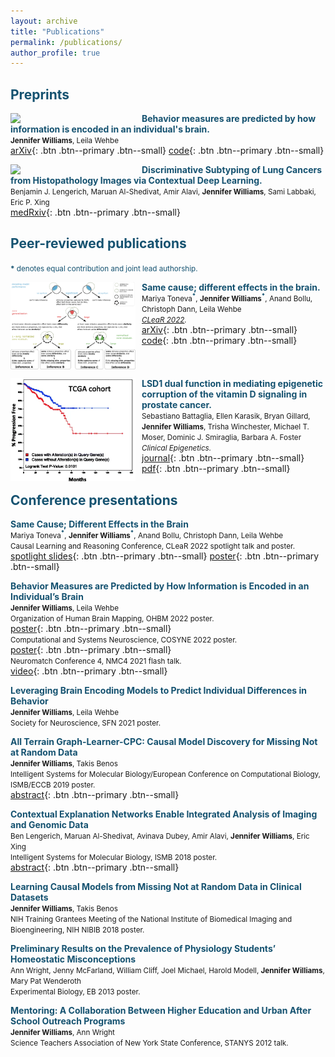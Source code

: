 ```yaml
---
layout: archive
title: "Publications"
permalink: /publications/
author_profile: true
---
```


## <span style="color:#155270;">Preprints</span>
<img align="left" src="/images/individual_fig1.png" width="200" style="margin-right:10px"/> <span style="color:#155270;">**Behavior measures are predicted by how information is encoded in an individual's brain.**</span> <br>
<span style="font-size:smaller">**Jennifer Williams**, Leila Wehbe</span> <br>
[arXiv](https://arxiv.org/abs/2112.06048){: .btn .btn--primary .btn--small} [code](https://github.com/brainML/great-apes){: .btn .btn--primary .btn--small}<br style="clear:both" />
<!--  <p style = "margin-right: 210px; margin-top: 0px;">  *arXiv* <br> -->
<!-- doi: [arXiv:2112.06048](https://arxiv.org/abs/2112.06048) -->
<!-- <p style = "margin-right: 210px;"> -->
<!-- </p>-->

<img align="left" src="/images/cen_fig1.png" width="200" style="margin-right:10px"/> <span style="color:#155270">**Discriminative Subtyping of Lung Cancers from Histopathology Images via Contextual Deep Learning.**</span> <br>
<span style="font-size:smaller">Benjamin J. Lengerich, Maruan Al-Shedivat, Amir Alavi, **Jennifer Williams**, Sami Labbaki, Eric P. Xing</span> <br>
[medRxiv](https://www.medrxiv.org/content/10.1101/2020.06.25.20140053v1){: .btn .btn--primary .btn--small}<br style="clear:both" /> <!-- </p>-->
<!--  *medRxiv* <br>--> <!--, doi: [10.1101/2020.06.25.20140053](https://www.medrxiv.org/content/10.1101/2020.06.25.20140053v1)-->
<!-- <p style = "margin-right: 210px;"> -->

## <span style="color:#155270;">Peer-reviewed publications</span>
<span style="color:#155270;font-size:smaller">__\*__ denotes equal contribution and joint lead authorship.</span> 

<img align="left" src="/images/CleaR_fig.png" width="200" style="margin-right:10px"/> <span style="color:#155270;">**Same cause; different effects in the brain.**</span> <br>
<span style="font-size:smaller">Mariya Toneva<sup><span style="color:#155270;">__*__</span></sup>, __Jennifer Williams<sup><span style="color:#155270;">\*</span></sup>__, Anand Bollu, Christoph Dann, Leila Wehbe</span> <br>
<span style="font-size:smaller">*[CLeaR 2022](https://www.cclear.cc/2022).*</span> <br>
[arXiv](https://arxiv.org/pdf/2202.10376.pdf){: .btn .btn--primary .btn--small} [code](https://github.com/brainML/stim-effect){: .btn .btn--primary .btn--small}<br style="clear:both" />

<!--[pdf coming soon] <br style="clear:both" />--> 
<!-- (){: .btn .btn--primary .btn--small} --> 


<img align="left" src="/images/lsd1_fig.png" width="200" style="margin-right:10px"/> <span style="color:#155270">**LSD1 dual function in mediating epigenetic corruption of the vitamin D signaling in prostate cancer.**</span> <br>
<span style="font-size:smaller">Sebastiano Battaglia, Ellen Karasik, Bryan Gillard, **Jennifer Williams**, Trisha Winchester, Michael T. Moser, Dominic J. Smiraglia, Barbara A. Foster</span> <br>
<span style="font-size:smaller">*Clinical Epigenetics.*</span> <br>
[journal](https://clinicalepigeneticsjournal.biomedcentral.com/articles/10.1186/s13148-017-0382-y){: .btn .btn--primary .btn--small} [pdf](/files/lsd1_paper.pdf){: .btn .btn--primary .btn--small} <br>


## <span style="color:#155270;">Conference presentations</span> 
<span style="color:#155270">**Same Cause; Different Effects in the Brain**</span> <br>
<span style="font-size:smaller">Mariya Toneva<sup><span style="color:#155270;">__*__</span></sup>, __Jennifer Williams<sup><span style="color:#155270;">\*</span></sup>__, Anand Bollu, Christoph Dann, Leila Wehbe</span> <br>
<span style="font-size:smaller">Causal Learning and Reasoning Conference, CLeaR 2022 spotlight talk and poster.</span> <br>
[spotlight slides](/files/CLeaR_spotlight_presentation.pdf){: .btn .btn--primary .btn--small} [poster](/files/CLeaR_poster.pdf){: .btn .btn--primary .btn--small} <br>
  
  
<span style="color:#155270">**Behavior Measures are Predicted by How Information is Encoded in an Individual’s Brain**</span> <br>
<span style="font-size:smaller">**Jennifer Williams**, Leila Wehbe</span> <br>
<span style="font-size:smaller">Organization of Human Brain Mapping, OHBM 2022 poster.</span> <br>
[poster](/files/OHBM_poster.pdf){: .btn .btn--primary .btn--small} <br>
<span style="font-size:smaller">Computational and Systems Neuroscience, COSYNE 2022 poster.</span> <br>
[poster](/files/COSYNE_poster.pdf){: .btn .btn--primary .btn--small} <br>
<span style="font-size:smaller">Neuromatch Conference 4, NMC4 2021 flash talk.</span> <br>
[video](https://www.youtube.com/watch?v=rYgsGDcJgGs&t=4s){: .btn .btn--primary .btn--small} <br>

<span style="color:#155270">**Leveraging Brain Encoding Models to Predict Individual Differences in Behavior**</span> <br>
<span style="font-size:smaller">**Jennifer Williams**, Leila Wehbe</span> <br>
<span style="font-size:smaller">Society for Neuroscience, SFN 2021 poster.</span> <br>

<span style="color:#155270">**All Terrain Graph-Learner-CPC: Causal Model Discovery for Missing Not at Random Data**</span> <br>
<span style="font-size:smaller">**Jennifer Williams**, Takis Benos</span> <br>
<span style="font-size:smaller">Intelligent Systems for Molecular Biology/European Conference on Computational Biology, ISMB/ECCB 2019 poster.</span> <br>
[abstract](/files/ISMB_2019_abstract.pdf){: .btn .btn--primary .btn--small} <br>

<span style="color:#155270">**Contextual Explanation Networks Enable Integrated Analysis of Imaging and Genomic Data**</span> <br>
<span style="font-size:smaller">Ben Lengerich, Maruan Al-Shedivat, Avinava Dubey, Amir Alavi, **Jennifer Williams**, Eric Xing</span> <br>
<span style="font-size:smaller">Intelligent Systems for Molecular Biology, ISMB 2018 poster.</span> <br>
[abstract](/files/ISMB_2018_abstract.pdf){: .btn .btn--primary .btn--small} <br>

<span style="color:#155270">**Learning Causal Models from Missing Not at Random Data in Clinical Datasets**</span> <br>
<span style="font-size:smaller">**Jennifer Williams**, Takis Benos </span><br>
<span style="font-size:smaller">NIH Training Grantees Meeting of the National Institute of Biomedical Imaging and Bioengineering, NIH NIBIB 2018 poster.</span> <br>

<span style="color:#155270">**Preliminary Results on the Prevalence of Physiology Students’ Homeostatic Misconceptions**</span> <br>
<span style="font-size:smaller">Ann Wright, Jenny McFarland, William Cliff, Joel Michael, Harold Modell, **Jennifer Williams**, Mary Pat Wenderoth </span> <br>
<span style="font-size:smaller">Experimental Biology, EB 2013 poster. </span><br>

<span style="color:#155270">**Mentoring: A Collaboration Between Higher Education and Urban After School Outreach Programs**</span> <br>
<span style="font-size:smaller">**Jennifer Williams**, Ann Wright</span> <br>
<span style="font-size:smaller">Science Teachers Association of New York State Conference, STANYS 2012 talk. </span>






